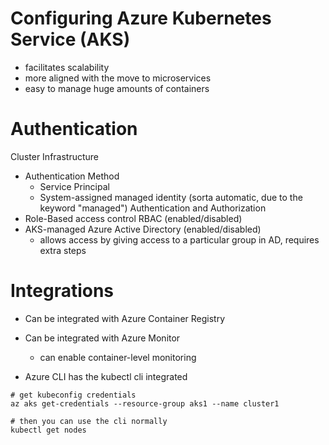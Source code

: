 # Configuring Azure Kubernetes Service (AKS)
- facilitates scalability
- more aligned with the move to microservices
- easy to manage huge amounts of containers

# Authentication
Cluster Infrastructure
- Authentication Method
  - Service Principal
  - System-assigned managed identity (sorta automatic, due to the keyword "managed")
Authentication and Authorization
- Role-Based access control RBAC (enabled/disabled)
- AKS-managed Azure Active Directory (enabled/disabled)
  - allows access by giving access to a particular group in AD, requires extra steps

# Integrations
- Can be integrated with Azure Container Registry
- Can be integrated with Azure Monitor
  - can enable container-level monitoring

- Azure CLI has the kubectl cli integrated
```
# get kubeconfig credentials
az aks get-credentials --resource-group aks1 --name cluster1

# then you can use the cli normally
kubectl get nodes
```

